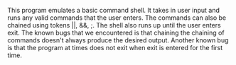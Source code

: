 This program emulates a basic command shell. It takes in user input and runs any valid commands that the user enters. The commands can also be chained using tokens ||, &&, ;. The shell also runs up until the user enters exit. The known bugs that we encountered is that chaining the chaining of commands doesn't always produce the desired output. Another known bug is that the program at times does not exit when exit is entered for the first time. 
